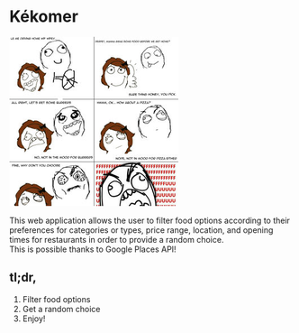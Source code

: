 # Kékomer

![](images/meme.jpg)


This web application allows the user to filter food options according to their preferences for categories or types, price range, location, and opening times for restaurants in order to provide a random choice.\
This is possible thanks to Google Places API!

## tl;dr,
1. Filter food options
2. Get a random choice
3. Enjoy!